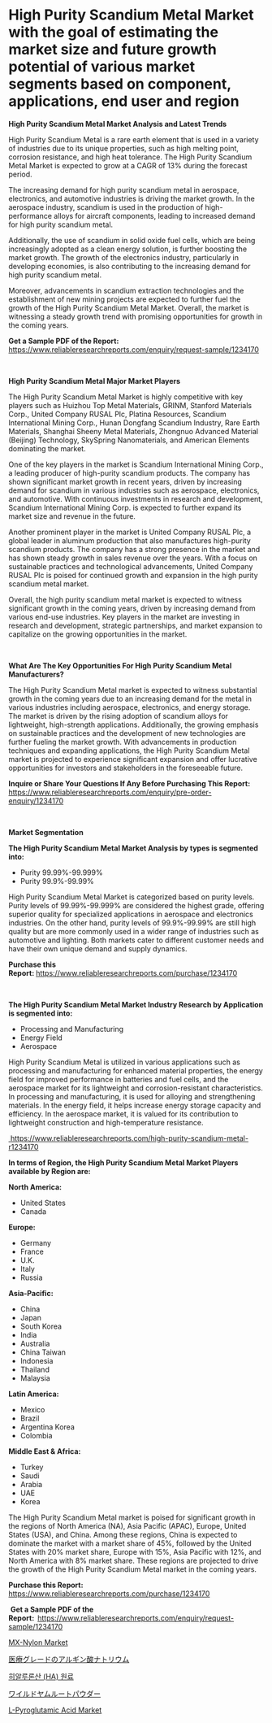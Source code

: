 <p><h1>High Purity Scandium Metal Market with the goal of estimating the market size and future growth potential of various market segments based on component, applications, end user and region</h1></p><p><strong>High Purity Scandium Metal Market Analysis and Latest Trends</strong></p>
<p><p>High Purity Scandium Metal is a rare earth element that is used in a variety of industries due to its unique properties, such as high melting point, corrosion resistance, and high heat tolerance. The High Purity Scandium Metal Market is expected to grow at a CAGR of 13% during the forecast period. </p><p>The increasing demand for high purity scandium metal in aerospace, electronics, and automotive industries is driving the market growth. In the aerospace industry, scandium is used in the production of high-performance alloys for aircraft components, leading to increased demand for high purity scandium metal. </p><p>Additionally, the use of scandium in solid oxide fuel cells, which are being increasingly adopted as a clean energy solution, is further boosting the market growth. The growth of the electronics industry, particularly in developing economies, is also contributing to the increasing demand for high purity scandium metal.</p><p>Moreover, advancements in scandium extraction technologies and the establishment of new mining projects are expected to further fuel the growth of the High Purity Scandium Metal Market. Overall, the market is witnessing a steady growth trend with promising opportunities for growth in the coming years.</p></p>
<p><strong>Get a Sample PDF of the Report:&nbsp;</strong> <a href="https://www.reliableresearchreports.com/enquiry/request-sample/1234170">https://www.reliableresearchreports.com/enquiry/request-sample/1234170</a></p>
<p>&nbsp;</p>
<p><strong>High Purity Scandium Metal Major Market Players</strong></p>
<p><p>The High Purity Scandium Metal Market is highly competitive with key players such as Huizhou Top Metal Materials, GRINM, Stanford Materials Corp., United Company RUSAL Plc, Platina Resources, Scandium International Mining Corp., Hunan Dongfang Scandium Industry, Rare Earth Materials, Shanghai Sheeny Metal Materials, Zhongnuo Advanced Material (Beijing) Technology, SkySpring Nanomaterials, and American Elements dominating the market.</p><p>One of the key players in the market is Scandium International Mining Corp., a leading producer of high-purity scandium products. The company has shown significant market growth in recent years, driven by increasing demand for scandium in various industries such as aerospace, electronics, and automotive. With continuous investments in research and development, Scandium International Mining Corp. is expected to further expand its market size and revenue in the future.</p><p>Another prominent player in the market is United Company RUSAL Plc, a global leader in aluminum production that also manufactures high-purity scandium products. The company has a strong presence in the market and has shown steady growth in sales revenue over the years. With a focus on sustainable practices and technological advancements, United Company RUSAL Plc is poised for continued growth and expansion in the high purity scandium metal market.</p><p>Overall, the high purity scandium metal market is expected to witness significant growth in the coming years, driven by increasing demand from various end-use industries. Key players in the market are investing in research and development, strategic partnerships, and market expansion to capitalize on the growing opportunities in the market.</p></p>
<p>&nbsp;</p>
<p><strong>What Are The Key Opportunities For High Purity Scandium Metal Manufacturers?</strong></p>
<p><p>The High Purity Scandium Metal market is expected to witness substantial growth in the coming years due to an increasing demand for the metal in various industries including aerospace, electronics, and energy storage. The market is driven by the rising adoption of scandium alloys for lightweight, high-strength applications. Additionally, the growing emphasis on sustainable practices and the development of new technologies are further fueling the market growth. With advancements in production techniques and expanding applications, the High Purity Scandium Metal market is projected to experience significant expansion and offer lucrative opportunities for investors and stakeholders in the foreseeable future.</p></p>
<p><strong>Inquire or Share Your Questions If Any Before Purchasing This Report:</strong> <a href="https://www.reliableresearchreports.com/enquiry/pre-order-enquiry/1234170">https://www.reliableresearchreports.com/enquiry/pre-order-enquiry/1234170</a></p>
<p>&nbsp;</p>
<p><strong>Market Segmentation</strong></p>
<p><strong>The High Purity Scandium Metal Market Analysis by types is segmented into:</strong></p>
<p><ul><li>Purity 99.99%-99.999%</li><li>Purity 99.9%-99.99%</li></ul></p>
<p><p>High Purity Scandium Metal Market is categorized based on purity levels. Purity levels of 99.99%-99.999% are considered the highest grade, offering superior quality for specialized applications in aerospace and electronics industries. On the other hand, purity levels of 99.9%-99.99% are still high quality but are more commonly used in a wider range of industries such as automotive and lighting. Both markets cater to different customer needs and have their own unique demand and supply dynamics.</p></p>
<p><strong>Purchase this Report:&nbsp;</strong><a href="https://www.reliableresearchreports.com/purchase/1234170">https://www.reliableresearchreports.com/purchase/1234170</a></p>
<p>&nbsp;</p>
<p><strong>The High Purity Scandium Metal Market Industry Research by Application is segmented into:</strong></p>
<p><ul><li>Processing and Manufacturing</li><li>Energy Field</li><li>Aerospace</li></ul></p>
<p><p>High Purity Scandium Metal is utilized in various applications such as processing and manufacturing for enhanced material properties, the energy field for improved performance in batteries and fuel cells, and the aerospace market for its lightweight and corrosion-resistant characteristics. In processing and manufacturing, it is used for alloying and strengthening materials. In the energy field, it helps increase energy storage capacity and efficiency. In the aerospace market, it is valued for its contribution to lightweight construction and high-temperature resistance.</p></p>
<p><a href="https://www.reliableresearchreports.com/high-purity-scandium-metal-r1234170">&nbsp;https://www.reliableresearchreports.com/high-purity-scandium-metal-r1234170</a></p>
<p><strong>In terms of Region, the High Purity Scandium Metal Market Players available by Region are:</strong></p>
<p>
    <p> <strong> North America: </strong>
        <ul>
            <li>United States</li>
            <li>Canada</li>
        </ul>
        </p> 
    <p> <strong> Europe: </strong>
        <ul>
            <li>Germany</li>
            <li>France</li>
            <li>U.K.</li>
            <li>Italy</li>
            <li>Russia</li>
        </ul>
        </p> 
    <p> <strong> Asia-Pacific: </strong>
        <ul>
            <li>China</li>
            <li>Japan</li>
            <li>South Korea</li>
            <li>India</li>
            <li>Australia</li>
            <li>China Taiwan</li>
            <li>Indonesia</li>
            <li>Thailand</li>
            <li>Malaysia</li>
        </ul>
        </p> 
    <p> <strong> Latin America: </strong>
        <ul>
            <li>Mexico</li>
            <li>Brazil</li>
            <li>Argentina Korea</li>
            <li>Colombia</li>
        </ul>
        </p> 
    <p> <strong> Middle East & Africa: </strong>
        <ul>
            <li>Turkey</li>
            <li>Saudi</li>
            <li>Arabia</li>
            <li>UAE</li>
            <li>Korea</li>
        </ul>
    </p>
    </p>
<p><p>The High Purity Scandium Metal market is poised for significant growth in the regions of North America (NA), Asia Pacific (APAC), Europe, United States (USA), and China. Among these regions, China is expected to dominate the market with a market share of 45%, followed by the United States with 20% market share, Europe with 15%, Asia Pacific with 12%, and North America with 8% market share. These regions are projected to drive the growth of the High Purity Scandium Metal market in the coming years.</p></p>
<p><strong>Purchase this Report: </strong><a href="https://www.reliableresearchreports.com/purchase/1234170">https://www.reliableresearchreports.com/purchase/1234170</a></p>
<p>&nbsp;<strong>Get a Sample PDF of the Report:&nbsp;&nbsp;</strong><a href="https://www.reliableresearchreports.com/enquiry/request-sample/1234170">https://www.reliableresearchreports.com/enquiry/request-sample/1234170</a></p>
<p><strong></strong></p>
<p><p><a href="https://github.com/fkhcgcyl33/Market-Research-Report-List-1/blob/main/mx-nylon-market.md">MX-Nylon Market</a></p><p><a href="https://github.com/ycmtqqhvk3273/Market-Research-Report-List-2/blob/main/3090731137372.md">医療グレードのアルギン酸ナトリウム</a></p><p><a href="https://github.com/tasfiyaj85/Market-Research-Report-List-1/blob/main/2668167142874.md">히알루론산 (HA) 원료</a></p><p><a href="https://github.com/mathieurico66/Market-Research-Report-List-2/blob/main/2173712137373.md">ワイルドヤムルートパウダー</a></p><p><a href="https://github.com/yazulaeha/Market-Research-Report-List-1/blob/main/l-pyroglutamic-acid-market.md">L-Pyroglutamic Acid Market</a></p></p>